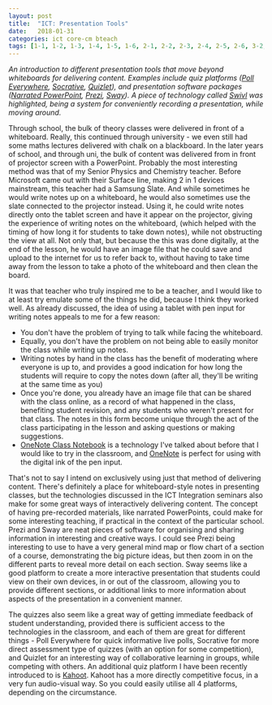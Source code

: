 ```yaml
---
layout: post
title:  "ICT: Presentation Tools"
date:   2018-01-31
categories: ict core-cm bteach
tags: [1-1, 1-2, 1-3, 1-4, 1-5, 1-6, 2-1, 2-2, 2-3, 2-4, 2-5, 2-6, 3-2, 3-4, 3-6, 3-7]
---
```

*An introduction to different presentation tools that move beyond whiteboards for delivering content. Examples include quiz platforms ([Poll Everywhere](http://polleverywhere.com/), [Socrative](http://socrative.com/), [Quizlet](http://quizlet.com/)), and presentation software packages ([Narrated PowerPoint](http://office.com/), [Prezi](http://prezi.com/), [Sway](http://sway.com/)).  A piece of technology called [Swivl](https://www.swivl.com/) was highlighted, being a system for conveniently recording a presentation, while moving around.*

Through school, the bulk of theory classes were delivered in front of a whiteboard. Really, this continued through university - we even still had some maths lectures delivered with chalk on a blackboard. In the later years of school, and through uni, the bulk of content was delivered from in front of projector screen with a PowerPoint. Probably the most interesting method was that of my Senior Physics and Chemistry teacher. Before Microsoft came out with their Surface line, making 2 in 1 devices mainstream, this teacher had a Samsung Slate. And while sometimes he would write notes up on a whiteboard, he would also sometimes use the slate connected to the projector instead. Using it, he could write notes directly onto the tablet screen and have it appear on the projector, giving the experience of writing notes on the whiteboard, (which helped with the timing of how long it for students to take down notes), while not obstructing the view at all. Not only that, but because the this was done digitally, at the end of the lesson, he would have an image file that he could save and upload to the internet for us to refer back to, without having to take time away from the lesson to take a photo of the whiteboard and then clean the board.

It was that teacher who truly inspired me to be a teacher, and I would like to at least try emulate some of the things he did, because I think they worked well. As already discussed, the idea of using a tablet with pen input for writing notes appeals to me for a few reason:
* You don't have the problem of trying to talk while facing the whiteboard.
* Equally, you don't have the problem on not being able to easily monitor the class while writing up notes.
* Writing notes by hand in the class has the benefit of moderating where everyone is up to, and provides a good indication for how long the students will require to copy the notes down (after all, they'll be writing at the same time as you)
* Once you're done, you already have an image file that can be shared with the class online, as a record of what happened in the class, benefiting student revision, and any students who weren't present for that class. The notes in this form become unique through the act of the class participating in the lesson and asking questions or making suggestions.
* [OneNote Class Notebook](https://www.onenote.com/classnotebook) is a technology I've talked about before that I would like to try in the classroom, and [OneNote](https://www.onenote.com/) is perfect for using with the digital ink of the pen input.

That's not to say I intend on exclusively using just that method of delivering content. There's definitely a place for whiteboard-style notes in presenting classes, but the technologies discussed in the ICT Integration seminars also make for some great ways of interactively delivering content. The concept of having pre-recorded materials, like narrated PowerPoints, could make for some interesting teaching, if practical in the context of the particular school. Prezi and Sway are neat pieces of software for organising and sharing information in interesting and creative ways. I could see Prezi being interesting to use to have a very general mind map or flow chart of a section of a course, demonstrating the big picture ideas, but then zoom in on the different parts to reveal more detail on each section. Sway seems like a good platform to create a more interactive presentation that students could view on their own devices, in or out of the classroom, allowing you to provide different sections, or additional links to more information about aspects of the presentation in a convenient manner.

The quizzes also seem like a great way of getting immediate feedback of student understanding, provided there is sufficient access to the technologies in the classroom, and each of them are great for different things - Poll Everywhere for quick informative live polls, Socrative for more direct assessment type of quizzes (with an option for some competition), and Quizlet for an interesting way of collaborative learning in groups, while competing with others. An additional quiz platform I have been recently introduced to is [Kahoot](https://kahoot.com/). Kahoot has a more directly competitive focus, in a very fun audio-visual way. So you could easily utilise all 4 platforms, depending on the circumstance.